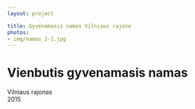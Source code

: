 ```yaml
---
layout: project

title: Gyvenamasis namas Vilniaus rajone
photos:
- img/namas_2-1.jpg
---
```

<h1>Vienbutis gyvenamasis namas</h1>
<p>Vilniaus rajonas<br/>2015</p>

